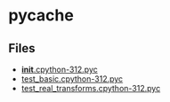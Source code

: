 # __pycache__

## Files

- [__init__.cpython-312.pyc](__init__.cpython-312.pyc)
- [test_basic.cpython-312.pyc](test_basic.cpython-312.pyc)
- [test_real_transforms.cpython-312.pyc](test_real_transforms.cpython-312.pyc)
